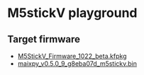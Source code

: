 # M5stickV playground

## Target firmware

- [M5StickV_Firmware_1022_beta.kfpkg](https://m5stack.oss-cn-shenzhen.aliyuncs.com/resource/docs/M5StickV_Firmware_1022_beta.kfpkg)
- [maixpy_v0.5.0_9_g8eba07d_m5stickv.bin](https://dl.sipeed.com/MAIX/MaixPy/release/master/maixpy_v0.5.0_9_g8eba07d/maixpy_v0.5.0_9_g8eba07d_m5stickv.bin)